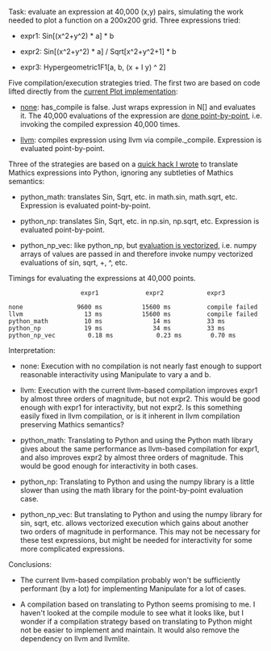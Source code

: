 Task: evaluate an expression at 40,000 (x,y) pairs, simulating the
work needed to plot a function on a 200x200 grid. Three expressions tried:

* expr1: Sin[(x^2+y^2) * a] * b

* expr2: Sin[(x^2+y^2) * a] / Sqrt[x^2+y^2+1] * b

* expr3: Hypergeometric1F1[a, b, (x + I y) ^ 2]

Five compilation/execution strategies tried. The first two are based
on code lifted directly from the [current Plot
implementation](https://github.com/Mathics3/mathics-core/blob/master/mathics/eval/drawing/plot.py):

* [none](https://github.com/bdlucas1/math-plotting-demo/blob/62297f94db02cc39f784cb5e4135db8662e45d17/compile-timings/compile-timings.py#L48): has_compile is false. Just wraps expression in N[] and
  evaluates it. The 40,000 evaluations of the expression are [done
  point-by-point](https://github.com/bdlucas1/math-plotting-demo/blob/62297f94db02cc39f784cb5e4135db8662e45d17/compile-timings/compile-timings.py#L177), i.e. invoking the compiled expression 40,000 times.

* [llvm](https://github.com/bdlucas1/math-plotting-demo/blob/62297f94db02cc39f784cb5e4135db8662e45d17/compile-timings/compile-timings.py#L29): compiles expression using llvm via
  compile._compile. Expression is evaluated point-by-point.


Three of the strategies are based on a [quick hack I wrote](https://github.com/bdlucas1/math-plotting-demo/blob/62297f94db02cc39f784cb5e4135db8662e45d17/compile-timings/compile-timings.py#L83) to translate
Mathics expressions into Python, ignoring any subtleties of Mathics
semantics:

* python_math: translates Sin, Sqrt, etc. in math.sin, math.sqrt, etc.
  Expression is evaluated point-by-point.

* python_np: translates Sin, Sqrt, etc. in np.sin, np.sqrt, etc.
  Expression is evaluated point-by-point.

* python_np_vec: like python_np, but [evaluation is vectorized](https://github.com/bdlucas1/math-plotting-demo/blob/62297f94db02cc39f784cb5e4135db8662e45d17/compile-timings/compile-timings.py#L175),
  i.e. numpy arrays of values are passed in and therefore invoke numpy
  vectorized evaluations of sin, sqrt, +, ^, etc.

Timings for evaluating the expressions at 40,000 points.

                        expr1             expr2            expr3

    none               9600 ms           15600 ms          compile failed
    llvm                 13 ms           15600 ms          compile failed
    python_math          10 ms              14 ms          33 ms
    python_np            19 ms              34 ms          33 ms
    python_np_vec         0.18 ms            0.23 ms        0.70 ms


Interpretation:

* none: Execution with no compilation is not nearly fast enough to support
  reasonable interactivity using Manipulate to vary a and b.

* llvm: Execution with the current llvm-based compilation improves
  expr1 by almost three orders of magnitude, but not expr2.  This
  would be good enough with expr1 for interactivity, but not expr2. Is
  this something easily fixed in llvm compilation, or is it inherent
  in llvm compilation preserving Mathics semantics?

* python_math: Translating to Python and using the Python math library
  gives about the same performance as llvm-based compilation for
  expr1, and also improves expr2 by almost three orders of
  magnitude. This would be good enough for interactivity in both
  cases.

* python_np: Translating to Python and using the numpy library is a
  little slower than using the math library for the point-by-point
  evaluation case.

* python_np_vec: But translating to Python and using the numpy library
  for sin, sqrt, etc. allows vectorized execution which gains about
  another two orders of magnitude in performance. This may not be
  necessary for these test expressions, but might be needed for
  interactivity for some more complicated expressions.

Conclusions:

* The current llvm-based compilation probably won't be sufficiently
  performant (by a lot) for implementing Manipulate for a lot of cases.

* A compilation based on translating to Python seems promising to
  me. I haven't looked at the compile module to see what it looks
  like, but I wonder if a compilation strategy based on translating to
  Python might not be easier to implement and maintain. It would also
  remove the dependency on llvm and llvmlite.
